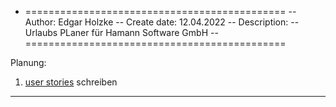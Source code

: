 - =============================================
-- Author:		  Edgar Holzke
-- Create date: 12.04.2022
-- Description:	
--    Urlaubs PLaner für Hamann Software GmbH
--
============================================= 

Planung:

1. [user stories](./userstories.md) schreiben


--------------------------------------------------------------------------------------     

# 
